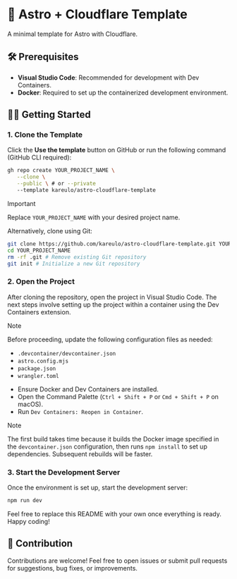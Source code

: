 # 🚀 Astro + Cloudflare Template

A minimal template for Astro with Cloudflare.

## 🛠️ Prerequisites

- **Visual Studio Code**: Recommended for development with Dev Containers.
- **Docker**: Required to set up the containerized development environment.

## 👨‍🚀 Getting Started

### 1. Clone the Template

Click the **Use the template** button on GitHub or run the following command (GitHub CLI required):

```sh
gh repo create YOUR_PROJECT_NAME \
   --clone \
   --public \ # or --private
   --template kareulo/astro-cloudflare-template
```

> [!IMPORTANT]
> Replace `YOUR_PROJECT_NAME` with your desired project name.

Alternatively, clone using Git:

```sh
git clone https://github.com/kareulo/astro-cloudflare-template.git YOUR_PROJECT_NAME
cd YOUR_PROJECT_NAME
rm -rf .git # Remove existing Git repository
git init # Initialize a new Git repository
```

### 2. Open the Project

After cloning the repository, open the project in Visual Studio Code. The next steps involve setting up the project within a container using the Dev Containers extension.

> [!NOTE]
> Before proceeding, update the following configuration files as needed:
>
> - `.devcontainer/devcontainer.json`
> - `astro.config.mjs`
> - `package.json`
> - `wrangler.toml`

- Ensure Docker and Dev Containers are installed.
- Open the Command Palette (`Ctrl + Shift + P` or `Cmd + Shift + P` on macOS).
- Run `Dev Containers: Reopen in Container`.

> [!NOTE]
> The first build takes time because it builds the Docker image specified in the `devcontainer.json` configuration, then runs `npm install` to set up dependencies. Subsequent rebuilds will be faster.

### 3. Start the Development Server

Once the environment is set up, start the development server:

```sh
npm run dev
```

Feel free to replace this README with your own once everything is ready. Happy coding!

## 🤝 Contribution

Contributions are welcome! Feel free to open issues or submit pull requests for suggestions, bug fixes, or improvements.
